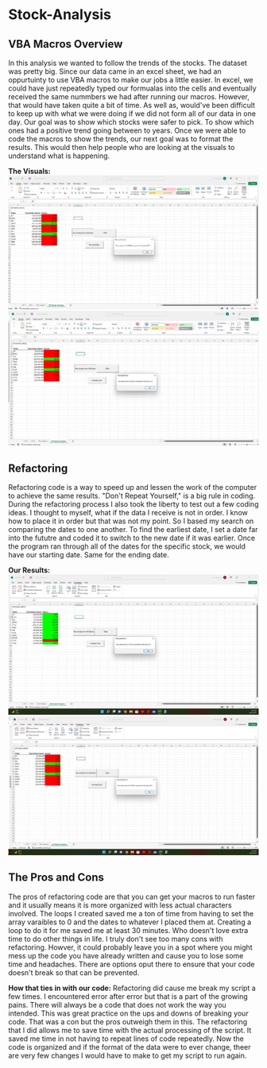 # Stock-Analysis
## VBA Macros Overview
In this analysis we wanted to follow the trends of the stocks. The dataset was pretty big. Since our data came in an excel sheet, we had an oppurtuinty to use VBA macros to make our jobs a little easier. In excel, we could have just repeatedly typed our formualas into the cells and eventually received the same nummbers we had after running our macros. However, that would have taken quite a bit of time. As well as, would've been difficult to keep up with what we were doing if we did not form all of our data in one day. Our goal was to show which stocks were safer to pick. To show which ones had a positive trend going between to years. Once we were able to code the macros to show the trends, our next goal was to format the results. This would then help people who are looking at the visuals to understand what is happening.

**The Visuals:**
![The Visuals](https://github.com/Aceofhearts1/Stock-Analysis/blob/main/Resources/VBA_Challenge_Not_Refactored_2017.png)
![The Visuals](https://github.com/Aceofhearts1/Stock-Analysis/blob/main/Resources/VBA_Challenge_Not_refactored_2018.png)

## Refactoring
Refactoring code is a way to speed up and lessen the work of the computer to achieve the same results. "Don't Repeat Yourself," is a big rule in coding. During the refactoring process I also took the liberty to test out a few coding ideas. I thought to myself, what if the data I receive is not in order. I know how to place it in order but that was not my point. So I based my search on comparing the dates to one another. To find the earliest date, I set a date far into the fututre and coded it to switch to the new date if it was earlier. Once the program ran through all of the dates for the specific stock, we would have our starting date. Same for the ending date.

**Our Results:**
![The Results from 2017](https://github.com/Aceofhearts1/Stock-Analysis/blob/main/Resources/VBA_Challenge_2017.png)
![The Results from 2018](https://github.com/Aceofhearts1/Stock-Analysis/blob/main/Resources/VBA_Challenge_2018.png)

## The Pros and Cons
The pros of refactoring code are that you can get your macros to run faster and it usually means it is more organized with less actual characters involved. The loops I created saved me a ton of time from having to set the array varaibles to 0 and the dates to whatever I placed them at. Creating a loop to do it for me saved me at least 30 minutes. Who doesn't love extra time to do other things in life. I truly don't see too many cons with refactoring. Howver, it could probably leave you in a spot where you might mess up the code you have already written and cause you to lose some time and headaches. There are options oput there to ensure that your code doesn't break so that can be prevented.

**How that ties in with our code:**
Refactoring did cause me break my script a few times. I encountered error after error but that is a part of the growing pains. There will always be a code that does not work the way you intended. This was great practice on the ups and downs of breaking your code. That was a con but the pros outweigh them in this. The refactoring that I did allows me to save time with the actual processing of the script. It saved me time in not having to repeat lines of code repeatedly. Now the code is organized and if the format of the data were to ever change, theer are very few changes I would have to make to get my script to run again.
